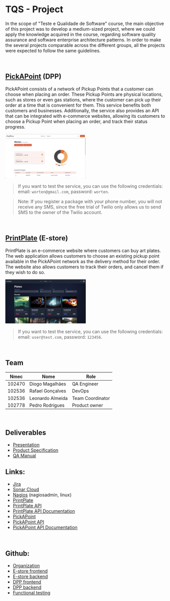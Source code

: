 # TQS - Project

In the scope of "Teste e Qualidade de Software" course, the main objective of this project was to develop a medium-sized project, where we could apply the knowledge acquired in the course, regarding software quality assurance and software enterprise architecture patterns. In order to make the several projects comparable across the different groups, all the projects were expected to follow the same guidelines.

</br>



## [PickAPoint](http://34.175.190.59:5173/) (DPP)

PickAPoint consists of a network of Pickup Points that a customer can choose when placing an order. These Pickup Points are physical locations, such as stores or even gas stations, where the customer can pick up their order at a time that is convenient for them. This service benefits both customers and businesses. Additionally, the service also provides an API that can be integrated with e-commerce websites, allowing its customers to choose a Pickup Point when placing an order, and track their status progress.

<img style="width:50%" src="./images/pickapoint.png">

> If you want to test the service, you can use the following credentials: email: `worten@gmail.com`, password: `worten`.

> Note: If you register a package with your phone number, you will not receive any SMS, since the free trial of Twilio only allows us to send SMS to the owner of the Twilio account.

</br>

## [PrintPlate](http://34.175.190.59:9000/) (E-store)

PrintPlate is an e-commerce website where customers can buy art plates. The web application allows customers to choose an existing pickup point available in the PickAPoint network as the delivery method for their order. The website also allows customers to track their orders, and cancel them if they wish to do so.


<img style="width:50%" src="./images/printplate.png">

> If you want to test the service, you can use the following credentials: email: `user@test.com`, password: `123456`.

</br>

## Team
| Nmec | Nome | Role |
| --- | --- | --- |
| 102470 | Diogo Magalhães | QA Engineer |
| 102536 | Rafael Gonçalves | DevOps |
| 102536 | Leonardo Almeida | Team Coordinator |
| 102778 | Pedro Rodrigues | Product owner | 

</br>

## Deliverables
- [Presentation](https://github.com/PickAPoint/Main/blob/main/deliverables/presentation.pdf)
- [Product Specification]()
- [QA Manual]()

## Links:
- [Jira](https://pickapoint.atlassian.net/jira/software/projects/PIC/boards/1)
- [Sonar Cloud](https://sonarcloud.io/summary/overall?id=PickAPoint_DPP_Backend)
- [Nagios](http://34.175.190.59/nagios/) (nagiosadmin, linux)
- [PrintPlate](http://34.175.190.59:9000/)
- [PrintPlate API](http://34.175.190.59:8080/)
- [PrintPlate API Documentation](https://documenter.getpostman.com/view/27497156/2s93sW8vAF)
- [PickAPoint](http://34.175.190.59:5173/)
- [PickAPoint API](http://34.175.190.59:8081/)
- [PickAPoint API Documentation](https://documenter.getpostman.com/view/27497156/2s93sW8vAK)

</br>

## Github:
- [Organization](https://github.com/PickAPoint)
- [E-store frontend](https://github.com/PickAPoint/PrintPlate)
- [E-store backend](https://github.com/PickAPoint/eStore_Backend)
- [DPP frontend](https://github.com/PickAPoint/DPP_Frontend)
- [DPP backend](https://github.com/PickAPoint/DPP_Backend)
- [Functional testing](https://github.com/PickAPoint/DDP_BDD)
